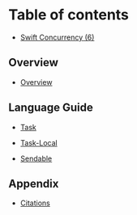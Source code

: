 # Table of contents

* [Swift Concurrency (6)](README.md)

## Overview

* [Overview](welcome-to-swift/Overview.md)

## Language Guide

* [Task](language-guide/Task.md)
<!--* [async-await](language-guide/async-await.md)-->
<!--* [Structured Concurrency](language-guide/Structured-Concurrency.md)-->
<!--* [Continuation](language-guide/Continuation.md)-->
<!--* [Cancellation](language-guide/Cancellation.md)-->
* [Task-Local](language-guide/Task-Local.md)
<!--* [AsyncSequence/AsyncStream](language-guide/AsyncSequence-AsyncStream.md)-->
<!--* [Actor](language-guide/Actor.md)-->
* [Sendable](language-guide/Sendable.md)
<!--* [GlobalActor](language-guide/MainActor-GlobalActor.md)-->
<!--* [Task Executor](language-guide/Task-Executor.md)-->
<!--* [Actor Executor](language-guide/Actor-Executor.md)-->
<!--* [Region Based Isolation](language-guide/Region-Based-Isolation.md)-->
<!--* [Attributes](language-guide/Atributes.md)-->


## Appendix

* [Citations](appendix/Citations.md)
